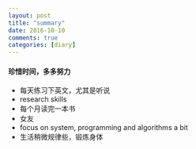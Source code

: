 ```yaml
---
layout: post
title: "summary"
date: 2016-10-10
comments: true
categories: [diary]
---
```


#### 珍惜时间，多多努力
  *  每天练习下英文，尤其是听说
  *  research skills
  *  每个月读完一本书
  *  女友
  *  focus on system, programming and algorithms a bit
  *   生活稍微规律些，锻炼身体

